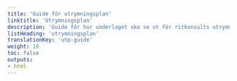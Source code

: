 ```yaml
---
title: 'Guide för utrymningsplan'
linktitle: 'Utrymningsplan'
description: 'Guide för hur underlaget ska se ut för ritkonsults utrymningsplan'
listHeading: 'utrymningsplan'
translationKey: 'utp-guide'
weight: 10
toc: false
outputs:
- html
---
```

